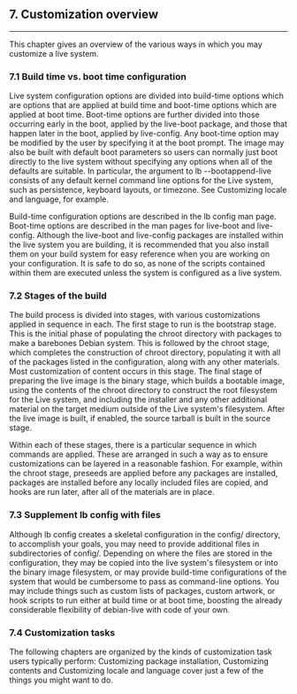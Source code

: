 
## 7. Customization overview
--------

This chapter gives an overview of the various ways in which you may customize a live system.

### 7.1 Build time vs. boot time configuration

Live system configuration options are divided into build-time options which are options that are applied at build time and boot-time options which are applied at boot time. Boot-time options are further divided into those occurring early in the boot, applied by the live-boot package, and those that happen later in the boot, applied by live-config. Any boot-time option may be modified by the user by specifying it at the boot prompt. The image may also be built with default boot parameters so users can normally just boot directly to the live system without specifying any options when all of the defaults are suitable. In particular, the argument to lb --bootappend-live consists of any default kernel command line options for the Live system, such as persistence, keyboard layouts, or timezone. See Customizing locale and language, for example.

Build-time configuration options are described in the lb config man page. Boot-time options are described in the man pages for live-boot and live-config. Although the live-boot and live-config packages are installed within the live system you are building, it is recommended that you also install them on your build system for easy reference when you are working on your configuration. It is safe to do so, as none of the scripts contained within them are executed unless the system is configured as a live system.

### 7.2 Stages of the build

The build process is divided into stages, with various customizations applied in sequence in each. The first stage to run is the bootstrap stage. This is the initial phase of populating the chroot directory with packages to make a barebones Debian system. This is followed by the chroot stage, which completes the construction of chroot directory, populating it with all of the packages listed in the configuration, along with any other materials. Most customization of content occurs in this stage. The final stage of preparing the live image is the binary stage, which builds a bootable image, using the contents of the chroot directory to construct the root filesystem for the Live system, and including the installer and any other additional material on the target medium outside of the Live system's filesystem. After the live image is built, if enabled, the source tarball is built in the source stage.

Within each of these stages, there is a particular sequence in which commands are applied. These are arranged in such a way as to ensure customizations can be layered in a reasonable fashion. For example, within the chroot stage, preseeds are applied before any packages are installed, packages are installed before any locally included files are copied, and hooks are run later, after all of the materials are in place.

### 7.3 Supplement lb config with files

Although lb config creates a skeletal configuration in the config/ directory, to accomplish your goals, you may need to provide additional files in subdirectories of config/. Depending on where the files are stored in the configuration, they may be copied into the live system's filesystem or into the binary image filesystem, or may provide build-time configurations of the system that would be cumbersome to pass as command-line options. You may include things such as custom lists of packages, custom artwork, or hook scripts to run either at build time or at boot time, boosting the already considerable flexibility of debian-live with code of your own.

### 7.4 Customization tasks

The following chapters are organized by the kinds of customization task users typically perform: Customizing package installation, Customizing contents and Customizing locale and language cover just a few of the things you might want to do.
